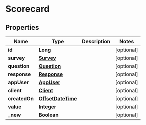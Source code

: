 
# Scorecard

## Properties
Name | Type | Description | Notes
------------ | ------------- | ------------- | -------------
**id** | **Long** |  |  [optional]
**survey** | [**Survey**](Survey.md) |  |  [optional]
**question** | [**Question**](Question.md) |  |  [optional]
**response** | [**Response**](Response.md) |  |  [optional]
**appUser** | [**AppUser**](AppUser.md) |  |  [optional]
**client** | [**Client**](Client.md) |  |  [optional]
**createdOn** | [**OffsetDateTime**](OffsetDateTime.md) |  |  [optional]
**value** | **Integer** |  |  [optional]
**_new** | **Boolean** |  |  [optional]



